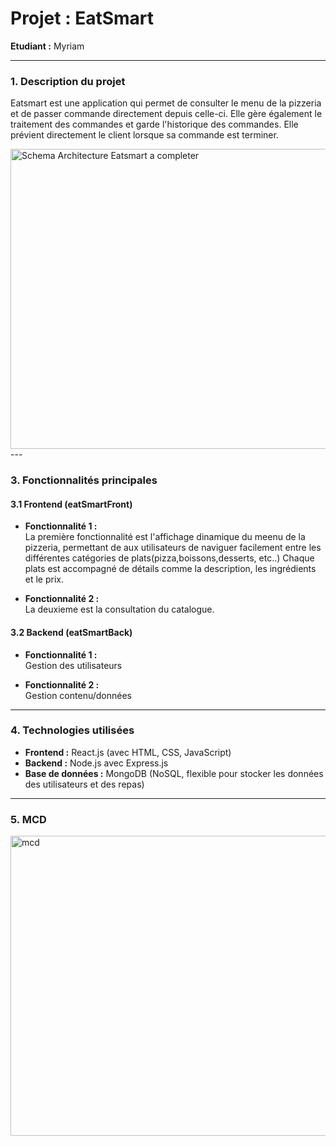 # **Projet : EatSmart**

**Etudiant :** Myriam

---

### **1. Description du projet**

Eatsmart est une application qui permet de consulter le menu de la pizzeria et de passer commande directement depuis celle-ci. Elle gère également le traitement des commandes et garde l'historique des commandes. Elle prévient directement le client lorsque sa commande est terminer.


<img width="869" height="480" alt="Schema Architecture Eatsmart a completer" src="https://github.com/user-attachments/assets/391fa742-c570-4809-9596-01cef1f31fa5" />
---

### **3. Fonctionnalités principales**

#### **3.1 Frontend (eatSmartFront)**

- **Fonctionnalité 1 :**  
  La première fonctionnalité est l'affichage dinamique du meenu de la pizzeria, permettant de aux utilisateurs de naviguer facilement entre les différentes catégories de plats(pizza,boissons,desserts, etc..) Chaque plats est accompagné de détails comme la description, les ingrédients et le prix.
  
- **Fonctionnalité 2 :**  
  La deuxieme est la consultation du catalogue.
  
#### **3.2 Backend (eatSmartBack)**

- **Fonctionnalité 1 :**  
  Gestion des utilisateurs
  
- **Fonctionnalité 2 :**  
  Gestion contenu/données

---

### **4. Technologies utilisées**

- **Frontend :** React.js (avec HTML, CSS, JavaScript)  
- **Backend :** Node.js avec Express.js  
- **Base de données :** MongoDB (NoSQL, flexible pour stocker les données des utilisateurs et des repas)  


---
### **5. MCD**
<img width="869" height="480" alt="mcd" src="" />
